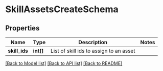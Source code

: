 # SkillAssetsCreateSchema

## Properties
Name | Type | Description | Notes
------------ | ------------- | ------------- | -------------
**skill_ids** | **int[]** | List of skill ids to assign to an asset | 

[[Back to Model list]](../README.md#documentation-for-models) [[Back to API list]](../README.md#documentation-for-api-endpoints) [[Back to README]](../README.md)


